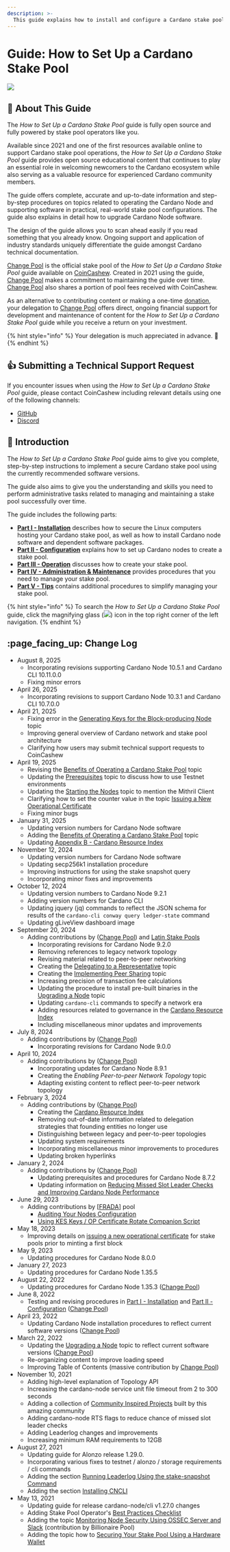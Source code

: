 ```yaml
---
description: >-
  This guide explains how to install and configure a Cardano stake pool from source code on Ubuntu/Debian in a two-node setup comprised of one block-producing node and one relay node. Every Cardano stake pool requires one node configured as a block producer. For security, stake pools operating on Mainnet also implement one or more relay nodes.
---
```


# Guide: How to Set Up a Cardano Stake Pool

![](../../../.gitbook/assets/producer-relay-diagram.png)

## :wrench: About This Guide

The _How to Set Up a Cardano Stake Pool_ guide is fully open source and fully powered by stake pool operators like you.

Available since 2021 and one of the first resources available online to support Cardano stake pool operations, the _How to Set Up a Cardano Stake Pool_ guide provides open source educational content that continues to play an essential role in welcoming newcomers to the Cardano ecosystem while also serving as a valuable resource for experienced Cardano community members.

The guide offers complete, accurate and up-to-date information and step-by-step procedures on topics related to operating the Cardano Node and supporting software in practical, real-world stake pool configurations. The guide also explains in detail how to upgrade Cardano Node software.

The design of the guide allows you to scan ahead easily if you read something that you already know. Ongoing support and application of industry standards uniquely differentiate the guide amongst Cardano technical documentation.

[Change Pool](https://change.paradoxicalsphere.com) is the official stake pool of the _How to Set Up a Cardano Stake Pool_ guide available on [CoinCashew](https://www.coincashew.com/). Created in 2021 using the guide, [Change Pool](https://change.paradoxicalsphere.com) makes a commitment to maintaining the guide over time. [Change Pool](https://change.paradoxicalsphere.com) also shares a portion of pool fees received with CoinCashew.

As an alternative to contributing content or making a one-time [donation](https://cointr.ee/coincashew), your delegation to [Change Pool](https://change.paradoxicalsphere.com) offers direct, ongoing financial support for development and maintenance of content for the _How to Set Up a Cardano Stake Pool_ guide while you receive a return on your investment.

{% hint style="info" %}
Your delegation is much appreciated in advance. :pray:
{% endhint %}

## :thumbsup: Submitting a Technical Support Request

If you encounter issues when using the _How to Set Up a Cardano Stake Pool_ guide, please contact CoinCashew including relevant details using one of the following channels:

- [GitHub](https://github.com/coincashew/coincashew/issues)
- [Discord](https://discord.gg/dEpAVWgFNB)

## :tada: Introduction

The _How to Set Up a Cardano Stake Pool_ guide aims to give you complete, step-by-step instructions to implement a secure Cardano stake pool using the currently recommended software versions.

The guide also aims to give you the understanding and skills you need to perform administrative tasks related to managing and maintaining a stake pool successfully over time.

The guide includes the following parts:

* [**Part I - Installation**](part-i-installation/) describes how to secure the Linux computers hosting your Cardano stake pool, as well as how to install Cardano node software and dependent software packages.
* [**Part II - Configuration**](part-ii-configuration/) explains how to set up Cardano nodes to create a stake pool.
* [**Part III - Operation**](part-iii-operation/) discusses how to create your stake pool.
* [**Part IV - Administration & Maintenance**](part-iv-administration/) provides procedures that you need to manage your stake pool.
* [**Part V - Tips**](part-v-tips/) contains additional procedures to simplify managing your stake pool.

{% hint style="info" %}
To search the _How to Set Up a Cardano Stake Pool_ guide, click the magnifying glass (![](../../../.gitbook/assets/search-icon.png)) icon in the top right corner of the left navigation.
{% endhint %}

## :page\_facing\_up: Change Log

* August 8, 2025
  * Incorporating revisions supporting Cardano Node 10.5.1 and Cardano CLI 10.11.0.0
  * Fixing minor errors
* April 26, 2025
  * Incorporating revisions to support Cardano Node 10.3.1 and Cardano CLI 10.7.0.0
* April 21, 2025
  * Fixing error in the [Generating Keys for the Block-producing Node](part-iii-operation/generating-keys-for-the-block-producing-node.md) topic
  * Improving general overview of Cardano network and stake pool architecture
  * Clarifying how users may submit technical support requests to CoinCashew
* April 19, 2025
  * Revising the [Benefits of Operating a Cardano Stake Pool](benefits.md) topic
  * Updating the [Prerequisites](part-i-installation/prerequisites.md) topic to discuss how to use Testnet environments
  * Updating the [Starting the Nodes](part-iii-operation/starting-the-nodes.md) topic to mention the Mithril Client
  * Clarifying how to set the counter value in the topic [Issuing a New Operational Certificate](part-iv-administration/issuing-new-opcert.md)
  * Fixing minor bugs
* January 31, 2025
  * Updating version numbers for Cardano Node software
  * Adding the [Benefits of Operating a Cardano Stake Pool](benefits.md) topic
  * Updating [Appendix B - Cardano Resource Index](appendix-b-resource-index.md)
* November 12, 2024
  * Updating version numbers for Cardano Node software
  * Updating secp256k1 installation procedure
  * Improving instructions for using the stake snapshot query
  * Incorporating minor fixes and improvements
* October 12, 2024
  * Updating version numbers to Cardano Node 9.2.1
  * Adding version numbers for Cardano CLI
  * Updating jquery (jq) commands to reflect the JSON schema for results of the `cardano-cli conway query ledger-state` command
  * Updating gLiveView dashboard image
* September 20, 2024
  * Adding contributions by ([Change Pool](https://change.paradoxicalsphere.com)) and [Latin Stake Pools](https://latinstakepools.com/)
    * Incorporating revisions for Cardano Node 9.2.0
	* Removing references to legacy network topology
	* Revising material related to peer-to-peer networking
	* Creating the [Delegating to a Representative](part-iv-administration/delegating-to-a-representative.md) topic
	* Creating the [Implementing Peer Sharing](part-v-tips/implementing-peer-sharing.md) topic
	* Increasing precision of transaction fee calculations
	* Updating the procedure to install pre-built binaries in the [Upgrading a Node](part-iv-administration/upgrading-a-node.md) topic
	* Updating `cardano-cli` commands to specify a network era
	* Adding resources related to governance in the [Cardano Resource Index](appendix-b-resource-index.md)
	* Including miscellaneous minor updates and improvements
* July 8, 2024
  * Adding contributions by ([Change Pool](https://change.paradoxicalsphere.com))
    * Incorporating revisions for Cardano Node 9.0.0
* April 10, 2024
  * Adding contributions by ([Change Pool](https://change.paradoxicalsphere.com))
    * Incorporating updates for Cardano Node 8.9.1
    * Creating the *Enabling Peer-to-peer Network Topology* topic
    * Adapting existing content to reflect peer-to-peer network topology
* February 3, 2024
  * Adding contributions by ([Change Pool](https://change.paradoxicalsphere.com))
    * Creating the [Cardano Resource Index](appendix-b-resource-index.md)
    * Removing out-of-date information related to delegation strategies that founding entities no longer use
    * Distinguishing between legacy and peer-to-peer topologies
    * Updating system requirements
    * Incorporating miscellaneous minor improvements to procedures
    * Updating broken hyperlinks
* January 2, 2024
  * Adding contributions by ([Change Pool](https://change.paradoxicalsphere.com))
    * Updating prerequisites and procedures for Cardano Node 8.7.2
    * Updating information on [Reducing Missed Slot Leader Checks and Improving Cardano Node Performance](part-v-tips/reducing-missed-slot-leader-checks.md)
* June 29, 2023
  * Adding contributions by \[[FRADA](https://cardano-france-stakepool.org/)] pool
    * [Auditing Your Nodes Configuration](part-iv-administration/audit-node-configuration.md)
    * [Using KES Keys / OP Certificate Rotate Companion Script](part-iv-administration/kes-rotate-companion-script.md)
* May 18, 2023
  * Improving details on [issuing a new operational certificate](part-iv-administration/issuing-new-opcert.md) for stake pools prior to minting a first block
* May 9, 2023
  * Updating procedures for Cardano Node 8.0.0
* January 27, 2023
  * Updating procedures for Cardano Node 1.35.5
* August 22, 2022
  * Updating procedures for Cardano Node 1.35.3 ([Change Pool](https://change.paradoxicalsphere.com))
* June 8, 2022
  * Testing and revising procedures in [Part I - Installation](part-i-installation/) and [Part II - Configuration](part-ii-configuration/) ([Change Pool](https://change.paradoxicalsphere.com))
* April 23, 2022
  * Updating Cardano Node installation procedures to reflect current software versions ([Change Pool](https://change.paradoxicalsphere.com))
* March 22, 2022
  * Updating the [Upgrading a Node](part-iv-administration/upgrading-a-node.md) topic to reflect current software versions ([Change Pool](https://change.paradoxicalsphere.com))
  * Re-organizing content to improve loading speed
  * Improving Table of Contents (massive contribution by [Change Pool](https://change.paradoxicalsphere.com))
* November 10, 2021
  * Adding high-level explanation of Topology API
  * Increasing the cardano-node service unit file timeout from 2 to 300 seconds
  * Adding a collection of [Community Inspired Projects](see-also.md#projects) built by this amazing community
  * Adding cardano-node RTS flags to reduce chance of missed slot leader checks
  * Adding Leaderlog changes and improvements
  * Increasing minimum RAM requirements to 12GB
* August 27, 2021
  * Updating guide for Alonzo release 1.29.0.
  * Incorporating various fixes to testnet / alonzo / storage requirements / cli commands
  * Adding the section [Running Leaderlog Using the stake-snapshot Command](part-iii-operation/configuring-slot-leader-calculation.md#stakesnapshot)
  * Adding the section [Installing CNCLI](part-iii-operation/configuring-slot-leader-calculation.md#cncli)
* May 13, 2021
  * Updating guide for release cardano-node/cli v1.27.0 changes
  * Adding Stake Pool Operator's [Best Practices Checklist](appendix-a-best-practices-checklist.md)
  * Adding the topic [Monitoring Node Security Using OSSEC Server and Slack](part-v-tips/monitoring-node-security-using-ossec-server-and-slack.md) (contribution by Billionaire Pool)
  * Adding the topic how to [Securing Your Stake Pool Using a Hardware Wallet](part-iii-operation/securing-your-stake-pool-using-a-hardware-wallet.md)
